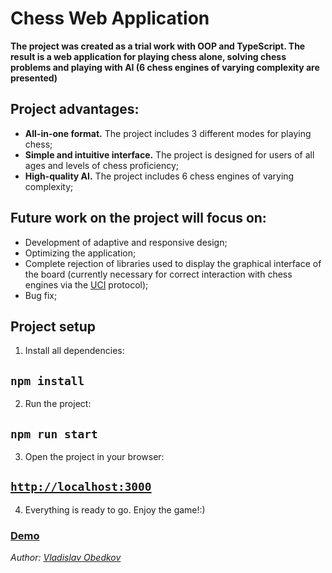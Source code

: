 # Chess Web Application
**The project was created as a trial work with OOP and TypeScript. The result is a web application for playing chess alone, solving chess problems and playing with AI (6 chess engines of varying complexity are presented)**

## Project advantages:
- **All-in-one format.** The project includes 3 different modes for playing chess;
- **Simple and intuitive interface.** The project is designed for users of all ages and levels of chess proficiency;
- **High-quality AI.** The project includes 6 chess engines of varying complexity;

## Future work on the project will focus on:
- Development of adaptive and responsive design;
- Optimizing the application;
- Complete rejection of libraries used to display the graphical interface of the board (currently necessary for correct interaction with chess engines via the [UCI](https://en.wikipedia.org/wiki/Universal_Chess_Interface) protocol);
- Bug fix;

## Project setup
1) Install all dependencies:
 ## `npm install`
2) Run the project:
 ##  `npm run start`
3) Open the project in your browser:
 ##  [`http://localhost:3000`](http://localhost:3000)
4) Everything is ready to go. Enjoy the game!:)

### [Demo](https://chess-ecru-kappa.vercel.app/)

*Author: [Vladislav Obedkov](https://www.vladislavobedkov.me)*
